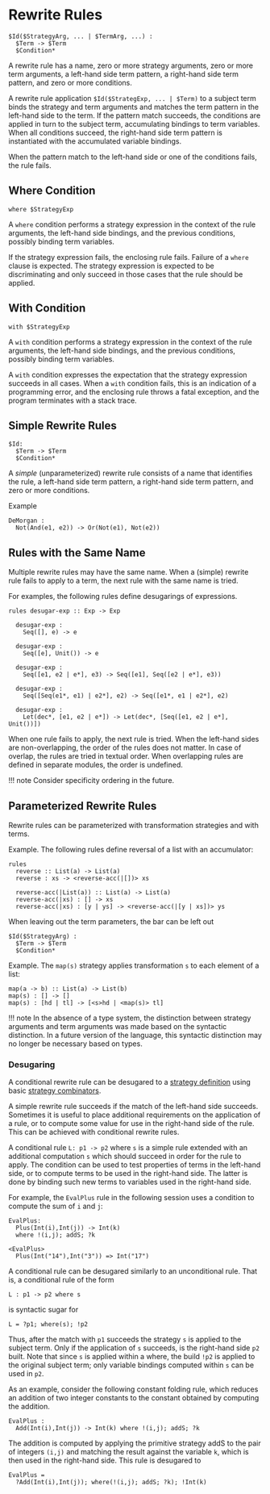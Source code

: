 # Rewrite Rules

```stratego
$Id($StrategyArg, ... | $TermArg, ...) :
  $Term -> $Term
  $Condition*
```

A rewrite rule has a name, zero or more strategy arguments, zero or more term arguments, a left-hand side term pattern, a right-hand side term pattern, and zero or more conditions.

A rewrite rule application `$Id($StrategExp, ... | $Term)` to a subject term binds the strategy and term arguments and matches the term pattern in the left-hand side to the term.
If the pattern match succeeds, the conditions are applied in turn to the subject term, accumulating bindings to term variables.
When all conditions succeed, the right-hand side term pattern is instantiated with the accumulated variable bindings.

When the pattern match to the left-hand side or one of the conditions fails, the rule fails.


## Where Condition

```stratego
where $StrategyExp
```

A `where` condition performs a strategy expression in the context of the rule arguments, the left-hand side bindings, and the previous conditions, possibly binding term variables.

If the strategy expression fails, the enclosing rule fails.
Failure of a `where` clause is expected.
The strategy expression is expected to be discriminating and only succeed in those cases that the rule should be applied.


## With Condition

```stratego
with $StrategyExp
```

A `with` condition performs a strategy expression in the context of the rule arguments, the left-hand side bindings, and the previous conditions, possibly binding term variables.

A `with` condition expresses the expectation that the strategy expression succeeds in all cases.
When a `with` condition fails, this is an indication of a programming error, and the enclosing rule throws a fatal exception, and the program terminates with a stack trace.


## Simple Rewrite Rules

```stratego
$Id:
  $Term -> $Term
  $Condition*
```

A _simple_ (unparameterized) rewrite rule consists of a name that identifies the rule, a left-hand side term pattern, a right-hand side term pattern, and zero or more conditions.

Example

```stratego
DeMorgan :
  Not(And(e1, e2)) -> Or(Not(e1), Not(e2))
```


## Rules with the Same Name

Multiple rewrite rules may have the same name.
When a (simple) rewrite rule fails to apply to a term, the next rule with the same name is tried.

For examples, the following rules define desugarings of expressions.

```stratego
rules desugar-exp :: Exp -> Exp

  desugar-exp :
    Seq([], e) -> e

  desugar-exp :
    Seq([e], Unit()) -> e

  desugar-exp :
    Seq([e1, e2 | e*], e3) -> Seq([e1], Seq([e2 | e*], e3))

  desugar-exp :
    Seq([Seq(e1*, e1) | e2*], e2) -> Seq([e1*, e1 | e2*], e2)

  desugar-exp :
    Let(dec*, [e1, e2 | e*]) -> Let(dec*, [Seq([e1, e2 | e*], Unit())])
```

When one rule fails to apply, the next rule is tried.
When the left-hand sides are non-overlapping, the order of the rules does not matter.
In case of overlap, the rules are tried in textual order.
When overlapping rules are defined in separate modules, the order is undefined.

!!! note
    Consider specificity ordering in the future.


## Parameterized Rewrite Rules

Rewrite rules can be parameterized with transformation strategies and with terms.

Example.
The following rules define reversal of a list with an accumulator:

```stratego
rules
  reverse :: List(a) -> List(a)
  reverse : xs -> <reverse-acc(|[])> xs

  reverse-acc(|List(a)) :: List(a) -> List(a)
  reverse-acc(|xs) : [] -> xs
  reverse-acc(|xs) : [y | ys] -> <reverse-acc(|[y | xs])> ys
```

When leaving out the term parameters, the bar can be left out

```stratego
$Id($StrategyArg) :
  $Term -> $Term
  $Condition*
```

Example.
The `map(s)` strategy applies transformation `s` to each element of a list:

```stratego
map(a -> b) :: List(a) -> List(b)
map(s) : [] -> []
map(s) : [hd | tl] -> [<s>hd | <map(s)> tl]
```

!!! note
    In the absence of a type system, the distinction between strategy arguments and term arguments was made based on the syntactic distinction.
    In a future version of the language, this syntactic distinction may no longer be necessary based on types.


### Desugaring

A conditional rewrite rule can be desugared to a [strategy definition](strategy-definitions.md) using basic [strategy combinators](strategy-combinators.md).

A simple rewrite rule succeeds if the match of the left-hand side succeeds.
Sometimes it is useful to place additional requirements on the application of a rule, or to compute some value for use in the right-hand side of the rule.
This can be achieved with conditional rewrite rules.

A conditional rule `L: p1 -> p2` where `s` is a simple rule extended with an additional computation `s` which should succeed in order for the rule to apply.
The condition can be used to test properties of terms in the left-hand side, or to compute terms to be used in the right-hand side.
The latter is done by binding such new terms to variables used in the right-hand side.

For example, the `EvalPlus` rule in the following session uses a condition to compute the sum of `i` and `j`:

```stratego
EvalPlus:
  Plus(Int(i),Int(j)) -> Int(k)
  where !(i,j); addS; ?k

<EvalPlus>
  Plus(Int("14"),Int("3")) => Int("17")
```

A conditional rule can be desugared similarly to an unconditional rule.
That is, a conditional rule of the form

```stratego
L : p1 -> p2 where s
```

is syntactic sugar for

```stratego
L = ?p1; where(s); !p2
```

Thus, after the match with `p1` succeeds the strategy `s` is applied to the subject term.
Only if the application of `s` succeeds, is the right-hand side `p2` built.
Note that since `s` is applied within a where, the build `!p2` is applied to the original subject term; only variable bindings computed within `s` can be used in `p2`.

As an example, consider the following constant folding rule, which reduces an addition of two integer constants to the constant obtained by computing the addition.

```stratego
EvalPlus :
  Add(Int(i),Int(j)) -> Int(k) where !(i,j); addS; ?k
```

The addition is computed by applying the primitive strategy addS to the pair of integers `(i,j)` and matching the result against the variable `k`, which is then used in the right-hand side.
This rule is desugared to

```stratego
EvalPlus =
  ?Add(Int(i),Int(j)); where(!(i,j); addS; ?k); !Int(k)
```
